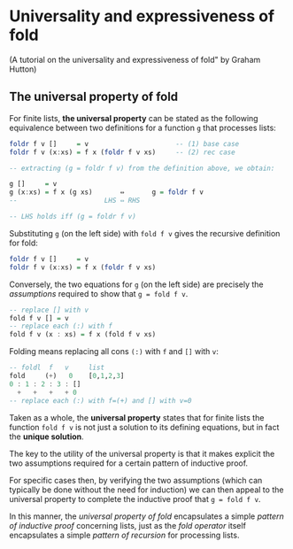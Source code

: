 # Universality and expressiveness of fold

(A tutorial on the universality and expressiveness of fold" by Graham Hutton)


## The universal property of fold

For finite lists, **the universal property** can be stated as the following equivalence between two definitions for a function `g` that processes lists:

```hs
foldr f v []     = v                      -- (1) base case
foldr f v (x:xs) = f x (foldr f v xs)     -- (2) rec case

-- extracting (g = foldr f v) from the definition above, we obtain:

g []     = v
g (x:xs) = f x (g xs)       ⇔       g = foldr f v
--                      LHS ⇔ RHS

-- LHS holds iff (g = foldr f v)
```

Substituting `g` (on the left side) with `fold f v`  gives the recursive definition for fold:

```hs
foldr f v []     = v
foldr f v (x:xs) = f x (foldr f v xs)
```

Conversely, the two equations for `g` (on the left side) are precisely the *assumptions* required to show that `g = fold f v`.


```hs
-- replace [] with v
fold f v [] = v
-- replace each (:) with f
fold f v (x : xs) = f x (fold f v xs)
```

Folding means replacing all cons `(:)` with `f` and `[]` with `v`:

```hs
-- foldl  f   v     list
fold     (+)   0    [0,1,2,3]
0 : 1 : 2 : 3 : []
  +   +   +   + 0
-- replace each (:) with f=(+) and [] with v=0
```

Taken as a whole, the **universal property** states that for finite lists the function `fold f v` is not just a solution to its defining equations, but in fact the **unique solution**.

The key to the utility of the universal property is that it makes explicit the two assumptions required for a certain pattern of inductive proof.

For specific cases then, by verifying the two assumptions (which can typically be done without the need for induction) we can then appeal to the universal property to complete the inductive proof that `g = fold f v`.

In this manner, the *universal property of fold* encapsulates a simple *pattern of inductive proof* concerning lists, just as the *fold operator* itself encapsulates a simple *pattern of recursion* for processing lists.
